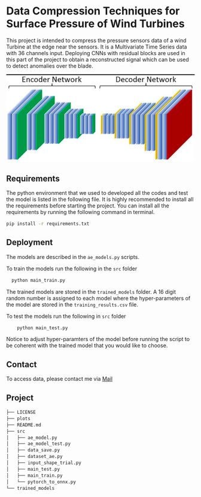 # Data Compression Techniques for Surface Pressure of Wind Turbines

This project is intended to compress the pressure sensors data of a wind Turbine at the edge near the sensors. It is a Multivariate Time Series data with 36 channels input. Deploying CNNs with residual blocks are used in this part of the project to obtain a reconstructed signal which can be used to detect anomalies over the blade.  

![Logo](general_plots/encoder_decoder.png)


## Requirements

The python environment that we used to developed all the codes and test the model is listed in the following file. It is highly recommended to install all the requirements before starting the project. 
You can install all the requirements by running the following command in terminal. 
```bash
pip install -r requirements.txt
```

## Deployment

The models are described in the ```ae_models.py``` scripts.

To train the models run the following in the ``` src ``` folder

```bash
  python main_train.py 
```
The trained models are stored in the `trained_models` folder. A 16 digit random number is assigned to each model where the hyper-parameters of the model are stored in the ```training_results.csv``` file. 

To test the models run the following in ```src``` folder

```bash 
    python main_test.py
```
Notice to adjust hyper-paramters of the model before running the script to be coherent with the trained model that you would like to choose.  

## Contact 

To access data, please contact me via [Mail](amirhossein.moallem2@unibo.it)


## Project
```bash
├── LICENSE
├── plots
├── README.md
├── src
│   ├── ae_model.py
│   ├── ae_model_test.py
│   ├── data_save.py
│   ├── dataset_ae.py
│   ├── input_shape_trial.py
│   ├── main_test.py
│   ├── main_train.py
│   └── pytorch_to_onnx.py
└── trained_models
```
